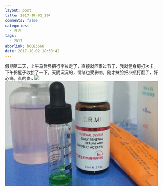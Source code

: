 ```yaml
---
layout: post
title: 2017-10-02_207
comments: false
categories:
  - 日记
tags:
  - 2017
abbrlink: b6083668
date: 2017-10-02 18:30:42
---
```


  假期第二天，上午马哲强把行李拉走了，直接就回家过节了，我就健身房打次卡。
  下午把屋子收拾了一下，天阴沉沉的，情绪也受影响。刚才抹脸把小瓶打翻了，好心痛，真的贵~
  ![](/assets/img/2017/15069402100467.jpg)
  ![](/assets/img/2017/20171002182246.jpg)
